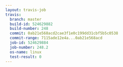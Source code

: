 ```yaml
---
layout: travis-job
travis:
  branch: master
  build-id: 524629882
  build-number: 248
  commit: 0ab21e568acd2cae3f1e0c199dd31cbf5b5c0538
  commit-range: 7115ade12e4a...0ab21e568acd
  job-id: 524629884
  job-number: 248.2
  os-name: linux
  test-result: 0
---
```

